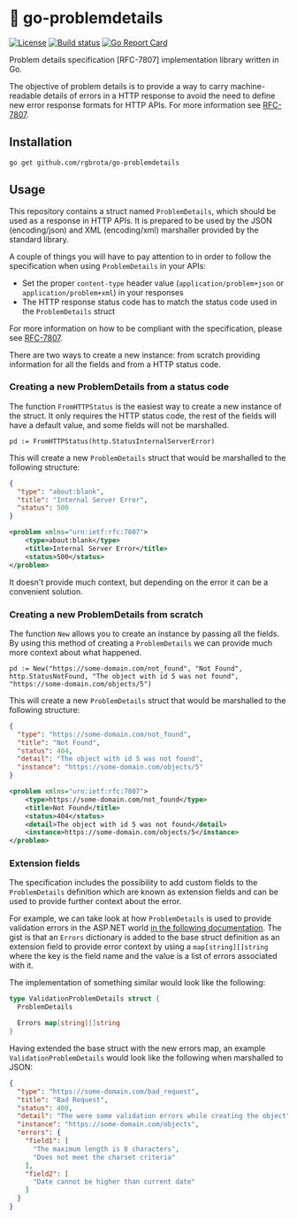 # 📜 go-problemdetails

[![License](http://img.shields.io/badge/license-MIT-brightgreen.svg)](http://opensource.org/licenses/MIT)
[![Build status](https://github.com/rgbrota/go-problemdetails/actions/workflows/ci.yml/badge.svg)](https://github.com/rgbrota/go-problemdetails/actions/workflows/ci.yml)
[![Go Report Card](https://goreportcard.com/report/github.com/rgbrota/go-problemdetails)](https://goreportcard.com/report/github.com/rgbrota/go-problemdetails)

Problem details specification [RFC-7807] implementation library written in Go. 

The objective of problem details is to provide a way to carry machine-readable details of errors in a HTTP response to avoid the need to define new error response formats for HTTP APIs. For more information see [RFC-7807](https://www.rfc-editor.org/rfc/rfc7807).

## Installation

```go get github.com/rgbrota/go-problemdetails```

## Usage

This repository contains a struct named ```ProblemDetails```, which should be used as a response in HTTP APIs. It is prepared to be used by the JSON (encoding/json) and XML (encoding/xml) marshaller provided by the standard library. 

A couple of things you will have to pay attention to in order to follow the specification when using ```ProblemDetails``` in your APIs:
- Set the proper ```content-type``` header value (```application/problem+json``` or ```application/problem+xml```) in your responses
- The HTTP response status code has to match the status code used in the ```ProblemDetails``` struct

For more information on how to be compliant with the specification, please see [RFC-7807](https://www.rfc-editor.org/rfc/rfc7807).

There are two ways to create a new instance: from scratch providing information for all the fields and from a HTTP status code.

### Creating a new ProblemDetails from a status code

The function ```FromHTTPStatus``` is the easiest way to create a new instance of the struct. It only requires the HTTP status code, the rest of the fields will have a default value, and some fields will not be marshalled.

```
pd := FromHTTPStatus(http.StatusInternalServerError)
```

This will create a new ```ProblemDetails``` struct that would be marshalled to the following structure:

```json
{
  "type": "about:blank",
  "title": "Internal Server Error",
  "status": 500
}
```

```xml
<problem xmlns="urn:ietf:rfc:7807">
    <type>about:blank</type>
    <title>Internal Server Error</title>
    <status>500</status>
</problem>
```

It doesn't provide much context, but depending on the error it can be a convenient solution.

### Creating a new ProblemDetails from scratch

The function ```New``` allows you to create an instance by passing all the fields. By using this method of creating a ```ProblemDetails``` we can provide much more context about what happened.

```
pd := New("https://some-domain.com/not_found", "Not Found", http.StatusNotFound, "The object with id 5 was not found", "https://some-domain.com/objects/5")
```

This will create a new ```ProblemDetails``` struct that would be marshalled to the following structure:

```json
{
  "type": "https://some-domain.com/not_found",
  "title": "Not Found",
  "status": 404,
  "detail": "The object with id 5 was not found",
  "instance": "https://some-domain.com/objects/5"
}
```

```xml
<problem xmlns="urn:ietf:rfc:7807">
    <type>https://some-domain.com/not_found</type>
    <title>Not Found</title>
    <status>404</status>
    <detail>The object with id 5 was not found</detail>
    <instance>https://some-domain.com/objects/5</instance>
</problem>
```

### Extension fields

The specification includes the possibility to add custom fields to the ```ProblemDetails``` definition which are known as extension fields and can be used to provide further context about the error. 

For example, we can take look at how ```ProblemDetails``` is used to provide validation errors in the ASP.NET world [in the following documentation](https://learn.microsoft.com/en-us/dotnet/api/microsoft.aspnetcore.mvc.validationproblemdetails?view=aspnetcore-6.0). The gist is that an ```Errors``` dictionary is added to the base struct definition as an extension field to provide error context by using a ```map[string][]string``` where the key is the field name and the value is a list of errors associated with it. 

The implementation of something similar would look like the following:

```go
type ValidationProblemDetails struct {
  ProblemDetails

  Errors map[string][]string
}
```

Having extended the base struct with the new errors map, an example ```ValidationProblemDetails``` would look like the following when marshalled to JSON:

```json
{
  "type": "https://some-domain.com/bad_request",
  "title": "Bad Request",
  "status": 400,
  "detail": "The were some validation errors while creating the object",
  "instance": "https://some-domain.com/objects",
  "errors": {
    "field1": [
      "The maximum length is 8 characters",
      "Does not meet the charset criteria"
    ],
    "field2": [
      "Date cannot be higher than current date"
    ]
  }
}
```

